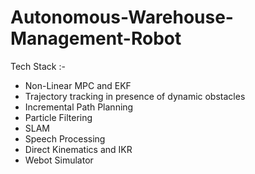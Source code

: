 # Autonomous-Warehouse-Management-Robot

Tech Stack :-
  * Non-Linear MPC and EKF
  * Trajectory tracking in presence of dynamic obstacles
  * Incremental Path Planning
  * Particle Filtering
  * SLAM
  * Speech Processing
  * Direct Kinematics and IKR
  * Webot Simulator
